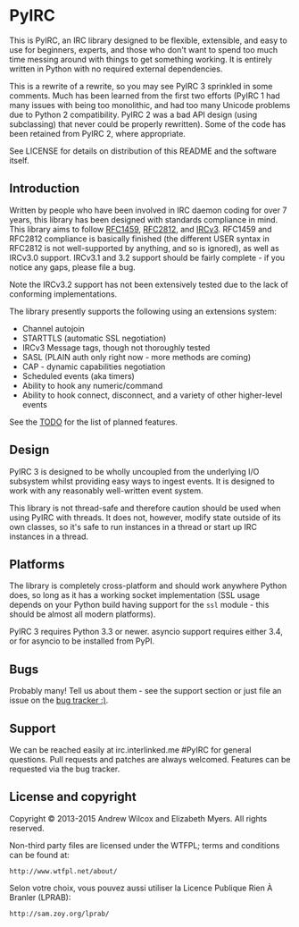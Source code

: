# PyIRC
This is PyIRC, an IRC library designed to be flexible, extensible, and easy to
use for beginners, experts, and those who don't want to spend too much time
messing around with things to get something working. It is entirely written in
Python with no required external dependencies.

This is a rewrite of a rewrite, so you may see PyIRC 3 sprinkled in some
comments. Much has been learned from the first two efforts (PyIRC 1 had many
issues with being too monolithic, and had too many Unicode problems due to
Python 2 compatibility. PyIRC 2 was a bad API design (using subclassing) that
never could be properly rewritten). Some of the code has been retained from
PyIRC 2, where appropriate.

See LICENSE for details on distribution of this README and the software itself.

## Introduction
Written by people who have been involved in IRC daemon coding for over 7
years, this library has been designed with standards compliance in mind. This
library aims to follow [RFC1459](http://tools.ietf.org/html/rfc1459.html),
[RFC2812](http://tools.ietf.org/html/rfc2812.html), and
[IRCv3](http://ircv3.org). RFC1459 and RFC2812 compliance is basically finished
(the different USER syntax in RFC2812 is not well-supported by anything, and
so is ignored), as well as IRCv3.0 support. IRCv3.1 and 3.2 support should be
fairly complete - if you notice any gaps, please file a bug. 

Note the IRCv3.2 support has not been extensively tested due to the lack of
conforming implementations.

The library presently supports the following using an extensions system:
- Channel autojoin
- STARTTLS (automatic SSL negotiation)
- IRCv3 Message tags, though not thoroughly tested
- SASL (PLAIN auth only right now - more methods are coming)
- CAP - dynamic capabilities negotiation
- Scheduled events (aka timers)
- Ability to hook any numeric/command
- Ability to hook connect, disconnect, and a variety of other higher-level
  events

See the [TODO](http://github.com/Elizafox/PyIRC/blob/master/TODO.md) for the
list of planned features.

## Design
PyIRC 3 is designed to be wholly uncoupled from the underlying I/O subsystem
whilst providing easy ways to ingest events. It is designed to work with any
reasonably well-written event system.

This library is not thread-safe and therefore caution should be used when
using PyIRC with threads. It does not, however, modify state outside of its
own classes, so it's safe to run instances in a thread or start up IRC
instances in a thread.

## Platforms
The library is completely cross-platform and should work anywhere Python does,
so long as it has a working socket implementation (SSL usage depends on your
Python build having support for the `ssl` module - this should be almost all
modern platforms).

PyIRC 3 requires Python 3.3 or newer. asyncio support requires either 3.4, or
for asyncio to be installed from PyPI.

## Bugs
Probably many! Tell us about them - see the support section or just file an
issue on the [bug tracker :)](http://github.com/Elizacat/PyIRC/issues).

## Support
We can be reached easily at irc.interlinked.me #PyIRC for general questions.
Pull requests and patches are always welcomed. Features can be requested via
the bug tracker.

## License and copyright
Copyright © 2013-2015 Andrew Wilcox and Elizabeth Myers. All rights reserved.

Non-third party files are licensed under the WTFPL; terms and conditions can be
found at:

	http://www.wtfpl.net/about/

Selon votre choix, vous pouvez aussi utiliser la Licence Publique Rien À
Branler (LPRAB):

	http://sam.zoy.org/lprab/


